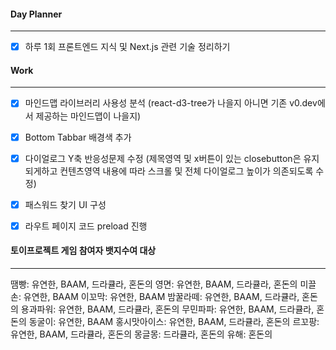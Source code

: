 
#### Day Planner
---
- [x] 하루 1회 프론트엔드 지식 및 Next.js 관련 기술 정리하기


#### Work
---
- [x] 마인드맵 라이브러리 사용성 분석 (react-d3-tree가 나을지 아니면 기존 v0.dev에서 제공하는 마인드맵이 나을지)
- [x] Bottom Tabbar 배경색 추가
- [x] 다이얼로그 Y축 반응성문제 수정 (제목영역 및 x버튼이 있는 closebutton은 유지되게하고 컨텐츠영역 내용에 따라 스크롤 및 전체 다이얼로그 높이가 의존되도록 수정)
- [x] 패스워드 찾기 UI 구성
- [x] 라우트 페이지 코드 preload 진행 



#### 토이프로젝트 게임 참여자 뱃지수여 대상
---
땜빵: 유연한, BAAM, 드라큘라, 혼돈의
영면: 유연한, BAAM, 드라큘라, 혼돈의
미끌손: 유연한, BAAM
이꼬막: 유연한, BAAM
밤꿀라떼: 유연한, BAAM, 드라큘라, 혼돈의
용과파워: 유연한, BAAM, 드라큘라, 혼돈의
무민파파: 유연한, BAAM, 드라큘라, 혼돈의
동굴이: 유연한, BAAM
홍시맛아이스: 유연한, BAAM, 드라큘라, 혼돈의
르꼬팡: 유연한, BAAM, 드라큘라, 혼돈의
몽글몽: 드라큘라, 혼돈의
유해: 혼돈의